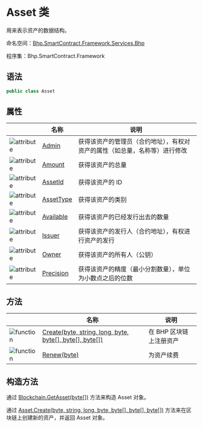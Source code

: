# Asset 类

用来表示资产的数据结构。

命名空间：[Bhp.SmartContract.Framework.Services.Bhp](../bhp.md)

程序集：Bhp.SmartContract.Framework

## 语法

```c#
public class Asset 
```

## 属性

|                                          | 名称                              | 说明                                    |
| ---------------------------------------- | ------------------------------- | ------------------------------------- |
| ![attribute](../../../../../assets/attribute.jpeg) | [Admin](Asset/Admin.md)         | 获得该资产的管理员（合约地址），有权对资产的属性（如总量，名称等）进行修改 |
| ![attribute](../../../../../assets/attribute.jpeg) | [Amount](Asset/Amount.md)       | 获得该资产的总量                              |
| ![attribute](../../../../../assets/attribute.jpeg) | [AssetId](Asset/AssetId.md)     | 获得该资产的 ID                              |
| ![attribute](../../../../../assets/attribute.jpeg) | [AssetType](Asset/AssetType.md) | 获得该资产的类别                              |
| ![attribute](../../../../../assets/attribute.jpeg) | [Available](Asset/Available.md) | 获得该资产的已经发行出去的数量                       |
| ![attribute](../../../../../assets/attribute.jpeg) | [Issuer](Asset/Issuer.md)       | 获得该资产的发行人（合约地址），有权进行资产的发行             |
| ![attribute](../../../../../assets/attribute.jpeg) | [Owner](Asset/Owner.md)         | 获得该资产的所有人（公钥）                         |
| ![attribute](../../../../../assets/attribute.jpeg) | [Precision](Asset/Precision.md) | 获得该资产的精度（最小分割数量），单位为小数点之后的位数          |

## 方法

|                                          | 名称                                       | 说明                |
| ---------------------------------------- | ---------------------------------------- | ----------------- |
| ![function](../../../../../assets/function.jpeg) | [Create(byte, string, long, byte, byte[], byte[], byte[])](Asset/Create.md) | 在 BHP 区块链上注册资产 |
| ![function](../../../../../assets/function.jpeg) | [Renew(byte)](Asset/Renew.md)            | 为资产续费       |

## 构造方法

通过 [Blockchain.GetAsset(byte[])](Blockchain/GetAsset.md) 方法来构造 Asset 对象。

通过 [Asset.Create(byte, string, long, byte, byte[], byte[], byte[])](Asset/Create.md) 方法来在区块链上创建新的资产，并返回 Asset 对象。